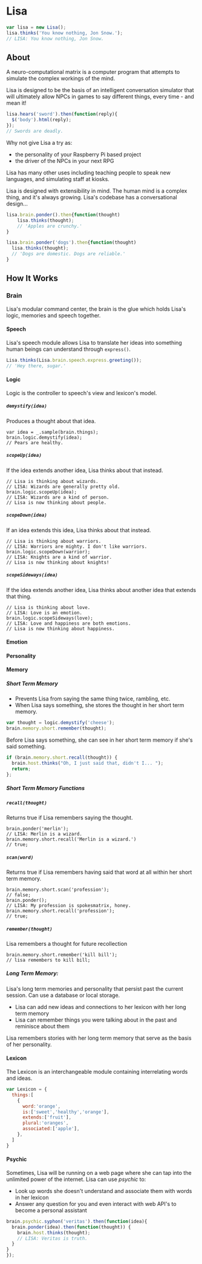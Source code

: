 Lisa
====

```javascript
var lisa = new Lisa();
lisa.thinks('You know nothing, Jon Snow.');
// LISA: You know nothing, Jon Snow.
```

About
--------------------------
A neuro-computational matrix is a computer program that attempts to simulate the complex workings of the mind.</p>

Lisa is designed to be the basis of an intelligent conversation simulator that will ultimately allow NPCs in games to say different things, every time - and mean it!

```javascript
lisa.hears('sword').then(function(reply){
  $('body').html(reply);
});
// Swords are deadly.
```

Why not give Lisa a try as:
- the personality of your Raspberry Pi based project
- the driver of the NPCs in your next RPG

Lisa has many other uses including teaching people to speak new languages, and simulating staff at kiosks.

Lisa is designed with extensibility in mind. The human mind is a complex thing, and it's always growing. Lisa's codebase has a conversational design...

```javascript
lisa.brain.ponder().then{function(thought)
    lisa.thinks(thought);
    // 'Apples are crunchy.'
}
```

```javascript
lisa.brain.ponder('dogs').then{function(thought)
  lisa.thinks(thought);
  // 'Dogs are domestic. Dogs are reliable.'
}
```
How It Works
------------
### Brain
Lisa's modular command center, the brain is the glue which holds Lisa's logic, memories and speech together.

#### Speech
Lisa's speech module allows Lisa to translate her ideas into something human beings can understand through `express()`.

```javascript
Lisa.thinks(Lisa.brain.speech.express.greeting());
// 'Hey there, sugar.'
```

#### Logic
Logic is the controller to speech's view and lexicon's model.  

##### `demystify(idea)`
Produces a thought about that idea.

```
var idea = _.sample(brain.things);
brain.logic.demystify(idea);
// Pears are healthy.

```

##### `scopeUp(idea)`

If the idea extends another idea, Lisa thinks about that instead.

```
// Lisa is thinking about wizards.
// LISA: Wizards are generally pretty old.
brain.logic.scopeUp(idea);
// LISA: Wizards are a kind of person.
// Lisa is now thinking about people.

```

##### `scopeDown(idea)`

If an idea extends this idea, Lisa thinks about that instead.

```
// Lisa is thinking about warriors.
// LISA: Warriors are mighty. I don't like warriors.
brain.logic.scopeDown(warrior);
// LISA: Knights are a kind of warrior.
// Lisa is now thinking about knights!

```

##### `scopeSideways(idea)`

If the idea extends another idea, Lisa thinks about another idea that extends that thing.

```
// Lisa is thinking about love.
// LISA: Love is an emotion.
brain.logic.scopeSideways(love);
// LISA: Love and happiness are both emotions.
// Lisa is now thinking about happiness.

```

#### Emotion
#### Personality    

#### Memory    
##### Short Term Memory
- Prevents Lisa from saying the same thing twice, rambling, etc.
- When Lisa says something, she stores the thought in her short term memory.

```javascript
var thought = logic.demystify('cheese');
brain.memory.short.remember(thought);
```
Before Lisa says something, she can see in her short term memory if she's said something.

```javascript
if (brain.memory.short.recall(thought)) {
  brain.host.thinks("Oh, I just said that, didn't I... ");
  return;
};
```

##### Short Term Memory Functions
##### `recall(thought)` 
Returns true if Lisa remembers saying the thought.

    brain.ponder('merlin');
    // LISA: Merlin is a wizard.
    brain.memory.short.recall('Merlin is a wizard.')
    // true;

##### `scan(word)` 
Returns true if Lisa remembers having said that word at all within her short term memory.

    brain.memory.short.scan('profession');
    // false;
    brain.ponder();
    // LISA: My profession is spokesmatrix, honey.
    brain.memory.short.recall('profession');
    // true;

##### `remember(thought)` 
Lisa remembers a thought for future recollection

    brain.memory.short.remember('kill bill');
    // lisa remembers to kill bill;

##### Long Term Memory:
Lisa's long term memories and personality that persist past the current session. Can use a database or local storage.

+ Lisa can add new ideas and connections to her lexicon with her long term memory
+ Lisa can remember things you were talking about in the past and reminisce about them

Lisa remembers stories with her long term memory that serve as the basis of her personality.

#### Lexicon
The Lexicon is an interchangeable module containing interrelating words and ideas. 

```javascript
var Lexicon = {
  things:[
    {
      word:'orange',
      is:['sweet','healthy','orange'],
      extends:['fruit'],
      plural:'oranges',
      associated:['apple'],
    },
  ]
}
```


#### Psychic

Sometimes, Lisa will be running on a web page where she can tap into the unlimited power of the internet. Lisa can use *psychic* to:

+ Look up words she doesn't understand and associate them with words in her lexicon
+ Answer any question for you and even interact with web API's to become a personal assistant


```javascript
brain.psychic.syphon('veritas').then(function(idea){
  brain.ponder(idea).then(function(thought)) {
    brain.host.thinks(thought);
    // LISA: Veritas is truth.
  }
}
});
```

